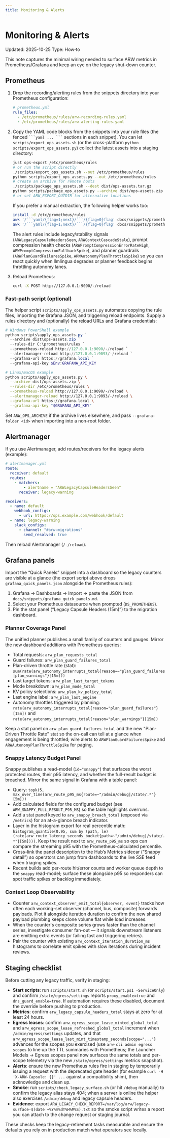 ```yaml
---
title: Monitoring & Alerts
---
```


# Monitoring & Alerts

Updated: 2025-10-25
Type: How‑to

This note captures the minimal wiring needed to surface ARW metrics in Prometheus/Grafana and keep an eye on the legacy shut-down counter.

## Prometheus

1. Drop the recording/alerting rules from the snippets directory into your Prometheus configuration:
   ```yaml
   # prometheus.yml
   rule_files:
     - /etc/prometheus/rules/arw-recording-rules.yaml
     - /etc/prometheus/rules/arw-alerting-rules.yaml
   ```

2. Copy the YAML code blocks from the snippets into your rule files (the fenced ` ```yaml ... ``` ` sections in each snippet). You can let `scripts/export_ops_assets.sh` (or the cross-platform `python scripts/export_ops_assets.py`) collect the latest assets into a staging directory:
   ```bash
   just ops-export /etc/prometheus/rules
   # or run the script directly
   ./scripts/export_ops_assets.sh --out /etc/prometheus/rules
   python scripts/export_ops_assets.py --out /etc/prometheus/rules
   # create an archive for remote hosts
   ./scripts/package_ops_assets.sh --dest dist/ops-assets.tar.gz
   python scripts/package_ops_assets.py --archive dist/ops-assets.zip
   # or set ARW_EXPORT_OUTDIR for alternative locations
   ```
   If you prefer a manual extraction, the following helper works too:
   ```bash
   install -d /etc/prometheus/rules
   awk '/```yaml/{flag=1;next}/```/{flag=0}flag' docs/snippets/prometheus_recording_rules.md > /etc/prometheus/rules/arw-recording-rules.yaml
   awk '/```yaml/{flag=1;next}/```/{flag=0}flag' docs/snippets/prometheus_alerting_rules.md > /etc/prometheus/rules/arw-alerting-rules.yaml
   ```

   The alert rules include legacy/stability signals (`ARWLegacyCapsuleHeadersSeen`, `ARWContextCascadeStale`), prompt compression health checks (`ARWPromptCompressionErrorRateHigh`, `ARWPromptCompressionFallbackSpike`), and planner guardrails (`ARWPlanGuardFailuresSpike`, `ARWAutonomyPlanThrottleSpike`) so you can react quickly when llmlingua degrades or planner feedback begins throttling autonomy lanes.

3. Reload Prometheus:
   ```bash
   curl -X POST http://127.0.0.1:9090/-/reload
   ```

### Fast-path script (optional)

The helper script `scripts/apply_ops_assets.py` automates copying the rule files, importing the Grafana JSON, and triggering reload endpoints. Supply a rules directory and (optionally) the reload URLs and Grafana credentials:

```powershell
# Windows PowerShell example
python scripts\apply_ops_assets.py `
  --archive dist\ops-assets.zip `
  --rules-dir C:\prometheus\rules `
  --prometheus-reload http://127.0.0.1:9090/-/reload `
  --alertmanager-reload http://127.0.0.1:9093/-/reload `
  --grafana-url https://grafana.local `
  --grafana-api-key $Env:GRAFANA_API_KEY
```

```bash
# Linux/macOS example
python scripts/apply_ops_assets.py \
  --archive dist/ops-assets.zip \
  --rules-dir /etc/prometheus/rules \
  --prometheus-reload http://127.0.0.1:9090/-/reload \
  --alertmanager-reload http://127.0.0.1:9093/-/reload \
  --grafana-url https://grafana.local \
  --grafana-api-key "$GRAFANA_API_KEY"
```

Set `ARW_OPS_ARCHIVE` if the archive lives elsewhere, and pass `--grafana-folder <id>` when importing into a non-root folder.

## Alertmanager

If you use Alertmanager, add routes/receivers for the legacy alerts (example):

```yaml
# alertmanager.yml
route:
  receiver: default
  routes:
    - matchers:
        - alertname = "ARWLegacyCapsuleHeadersSeen"
      receiver: legacy-warning

receivers:
  - name: default
    webhook_configs:
      - url: https://ops.example.com/webhook/default
  - name: legacy-warning
    slack_configs:
      - channel: "#arw-migrations"
        send_resolved: true
```

Then reload Alertmanager (`/-/reload`).

## Grafana panels

Import the “Quick Panels” snippet into a dashboard so the legacy counters are visible at a glance (the export script above drops `grafana_quick_panels.json` alongside the Prometheus rules):

1. Grafana → Dashboards → Import → paste the JSON from `docs/snippets/grafana_quick_panels.md`.
2. Select your Prometheus datasource when prompted (`DS_PROMETHEUS`).
3. Pin the stat panel (“Legacy Capsule Headers (15m)”) to the migration dashboard.

### Planner Coverage Panel

The unified planner publishes a small family of counters and gauges. Mirror the new dashboard additions with Prometheus queries:

- Total requests: `arw_plan_requests_total`
- Guard failures: `arw_plan_guard_failures_total`
- Plan-driven throttle rate (stat): `sum(rate(arw_autonomy_interrupts_total{reason=~"plan_guard_failures|plan_warnings"}[15m]))`
- Last target tokens: `arw_plan_last_target_tokens`
- Mode breakdown: `arw_plan_mode_total`
- KV policy selections: `arw_plan_kv_policy_total`
- Last engine label: `arw_plan_last_engine`
- Autonomy throttles triggered by planning: `rate(arw_autonomy_interrupts_total{reason="plan_guard_failures"}[15m])` and `rate(arw_autonomy_interrupts_total{reason="plan_warnings"}[15m])`

Keep a stat panel on `arw_plan_guard_failures_total` and the new "Plan-Driven Throttle Rate" stat so the on-call can tell at a glance when engagement is being throttled; wire alerts to `ARWPlanGuardFailuresSpike` and `ARWAutonomyPlanThrottleSpike` for paging.

### Snappy Latency Budget Panel

Snappy publishes a read-model (`id="snappy"`) that surfaces the worst protected routes, their p95 latency, and whether the full-result budget is breached. Mirror the same signal in Grafana with a table panel:

- Query: `topk(5, max_over_time(arw_route_p95_ms{route=~"/admin/debug|/state/.*"}[5m]))`
- Add calculated fields for the configured budget (see `ARW_SNAPPY_FULL_RESULT_P95_MS`) so the table highlights overruns.
- Add a stat panel keyed to `arw_snappy_breach_total` (exposed via `/metrics`) for an at-a-glance breach indicator.
- Layer in the histogram export for real percentile math: `histogram_quantile(0.95, sum by (path, le)(rate(arw_route_latency_seconds_bucket{path=~"/admin/debug|/state/.*"}[5m])))`. Keep the result next to `arw_route_p95_ms` so ops can compare the streaming p95 with the Prometheus-calculated percentile.
- Cross-link the panel description to the Hub’s Metrics sidecar (“Snappy detail”) so operators can jump from dashboards to the live SSE feed when triaging spikes.
- Recent builds add per-route hit/error counts and worker queue depth to the `snappy` read-model; surface these alongside p95 so responders can spot traffic spikes or backlog immediately.

### Context Loop Observability

- Counter `arw_context_observer_emit_total{observer, event}` tracks how often each working-set observer (channel, bus, composite) forwards payloads. Plot it alongside iteration duration to confirm the new shared payload plumbing keeps clone volume flat while load increases.
- When the counter's composite series grows faster than the channel series, investigate consumer fan-out — it signals downstream listeners are emitting extra events (or failing fast and triggering retries).
- Pair the counter with existing `arw_context_iteration_duration_ms` histograms to correlate emit spikes with slow iterations during incident reviews.

## Staging checklist

Before cutting any legacy traffic, verify in staging:

- **Start scripts**: run `scripts/start.sh` (or `scripts/start.ps1 -ServiceOnly`) and confirm `/state/egress/settings` reports `proxy_enable=true` and `dns_guard_enable=true`. If automation requires these disabled, document the override before pushing to production.
- **Metrics**: confirm `arw_legacy_capsule_headers_total` stays at zero for at least 24 hours.
- **Egress leases**: confirm `arw_egress_scope_lease_minted_global_total` and `arw_egress_scope_lease_refreshed_global_total` increment when `/admin/egress/settings` updates, and that `arw_egress_scope_lease_last_mint_timestamp_seconds{scope="..."}` advances for the scopes you exercised (use `arw-cli admin egress scopes` to line up the TTL summaries with Prometheus; the Launcher Models → Egress scopes panel now surfaces the same totals and per-scope telemetry via the new `/state/egress/settings` metrics snapshot).
- **Alerts**: ensure the new Prometheus rules fire in staging by temporarily issuing a request with the deprecated gate header (for example `curl -H 'X-ARW-Capsule: {}' ...` against a compatibility shim), then acknowledge and clean up.
- **Smoke**: run `scripts/check_legacy_surface.sh` (or hit `/debug` manually) to confirm the legacy alias stays 404; when a server is online the helper also exercises `/admin/debug` and legacy capsule headers.
- **Evidence**: export `ARW_LEGACY_CHECK_REPORT=/var/log/arw/legacy-surface-$(date +%Y%m%dT%H%M%S).txt` so the smoke script writes a report you can attach to the change request or staging journal.

These checks keep the legacy-retirement tasks measurable and ensure the defaults you rely on in production match what operators see locally.
